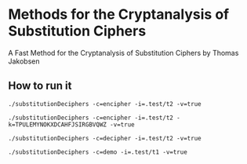 # Methods for the Cryptanalysis of Substitution Ciphers

A Fast Method for the Cryptanalysis of Substitution Ciphers by Thomas Jakobsen

## How to run it
```shell script
./substitutionDeciphers -c=encipher -i=.test/t2 -v=true

./substitutionDeciphers -c=encipher -i=.test/t2 -k=TPULEMYNOKXDCAHFJSIRGBVQWZ -v=true

./substitutionDeciphers -c=decipher -i=.test/t2 -v=true

./substitutionDeciphers -c=demo -i=.test/t1 -v=true
```

